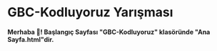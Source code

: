 # GBC-Kodluyoruz Yarışması
<b>Merhaba 👋! Başlangıç Sayfası "GBC-Kodluyoruz" klasöründe "Ana Sayfa.html"dir.</b>
